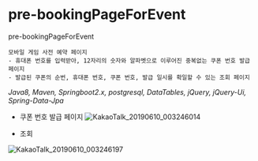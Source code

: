 # pre-bookingPageForEvent
pre-bookingPageForEvent 
```
모바일 게임 사전 예약 페이지
- 휴대폰 번호를 입력받아, 12자리의 숫자와 알파벳으로 이루어진 중복없는 쿠폰 번호 발급 페이지
- 발급된 쿠폰의 순번, 휴대폰 번호, 쿠폰 번호, 발급 일시를 확일할 수 있는 조회 페이지
```
_Java8, Maven, Springboot2.x, postgresql,  DataTables, jQuery, jQuery-Ui, Spring-Data-Jpa_
- 쿠폰 번호 발급 페이지
![KakaoTalk_20190610_003246014](https://user-images.githubusercontent.com/42599161/59166113-c03f3580-8b60-11e9-84a2-c5dc5f3c48ab.jpg)




- 조회

![KakaoTalk_20190610_003246197](https://user-images.githubusercontent.com/42599161/59166089-43ac5700-8b60-11e9-85e9-d3e428a8e1f2.jpg)

